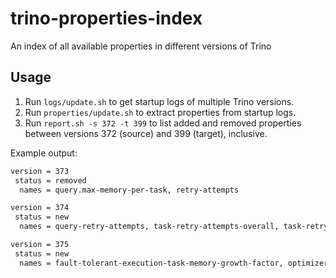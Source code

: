 # trino-properties-index

An index of all available properties in different versions of Trino

## Usage

1. Run `logs/update.sh` to get startup logs of multiple Trino versions.
1. Run `properties/update.sh` to extract properties from startup logs.
1. Run `report.sh -s 372 -t 399` to list added and removed properties between versions 372 (source) and 399 (target), inclusive.

Example output:
```bash
version = 373
 status = removed
  names = query.max-memory-per-task, retry-attempts

version = 374
 status = new
  names = query-retry-attempts, task-retry-attempts-overall, task-retry-attempts-per-task, node-scheduler.max-absolute-full-nodes-per-query, node-scheduler.max-fraction-full-nodes-per-query, node-scheduler.allocator-type, fault-tolerant-execution-task-memory, adaptive-partial-aggregation.enabled, adaptive-partial-aggregation.min-rows, adaptive-partial-aggregation.unique-rows-ratio-threshold, optimizer.filter-conjunction-independence-factor, optimizer.join-multi-clause-independence-factor

version = 375
 status = new
  names = fault-tolerant-execution-task-memory-growth-factor, optimizer.non-estimatable-predicate-approximation.enabled
```
